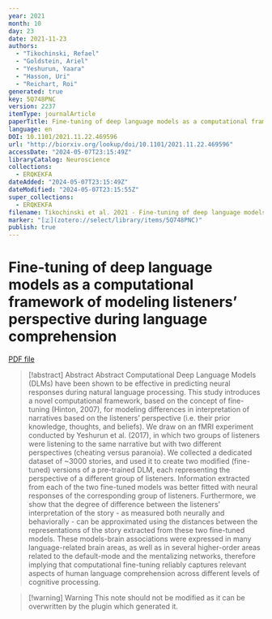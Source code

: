 ```yaml
---
year: 2021
month: 10
day: 23
date: 2021-11-23
authors:
  - "Tikochinski, Refael"
  - "Goldstein, Ariel"
  - "Yeshurun, Yaara"
  - "Hasson, Uri"
  - "Reichart, Roi"
generated: true
key: 5Q748PNC
version: 2237
itemType: journalArticle
paperTitle: Fine-tuning of deep language models as a computational framework of modeling listeners’ perspective during language comprehension
language: en
DOI: 10.1101/2021.11.22.469596
url: "http://biorxiv.org/lookup/doi/10.1101/2021.11.22.469596"
accessDate: "2024-05-07T23:15:49Z"
libraryCatalog: Neuroscience
collections:
  - ERQKEKFA
dateAdded: "2024-05-07T23:15:49Z"
dateModified: "2024-05-07T23:15:55Z"
super_collections:
  - ERQKEKFA
filename: Tikochinski et al. 2021 - Fine-tuning of deep language models as a computational framework of modeling listeners’ perspective during language comprehension.pdf
marker: "[🇿](zotero://select/library/items/5Q748PNC)"
publish: true
---
```

# Fine-tuning of deep language models as a computational framework of modeling listeners’ perspective during language comprehension

[PDF file](/Papers/PDFs/Tikochinski%20et%20al.%202021%20-%20Fine-tuning%20of%20deep%20language%20models%20as%20a%20computational%20framework%20of%20modeling%20listeners’%20perspective%20during%20language%20comprehension.pdf)

> [!abstract] Abstract
> Abstract
>           Computational Deep Language Models (DLMs) have been shown to be effective in predicting neural responses during natural language processing. This study introduces a novel computational framework, based on the concept of fine-tuning (Hinton, 2007), for modeling differences in interpretation of narratives based on the listeners’ perspective (i.e. their prior knowledge, thoughts, and beliefs). We draw on an fMRI experiment conducted by Yeshurun et al. (2017), in which two groups of listeners were listening to the same narrative but with two different perspectives (cheating versus paranoia). We collected a dedicated dataset of ~3000 stories, and used it to create two modified (fine-tuned) versions of a pre-trained DLM, each representing the perspective of a different group of listeners. Information extracted from each of the two fine-tuned models was better fitted with neural responses of the corresponding group of listeners. Furthermore, we show that the degree of difference between the listeners’ interpretation of the story - as measured both neurally and behaviorally - can be approximated using the distances between the representations of the story extracted from these two fine-tuned models. These models-brain associations were expressed in many language-related brain areas, as well as in several higher-order areas related to the default-mode and the mentalizing networks, therefore implying that computational fine-tuning reliably captures relevant aspects of human language comprehension across different levels of cognitive processing.

>[!warning] Warning
> This note should not be modified as it can be overwritten by the plugin which generated it.


